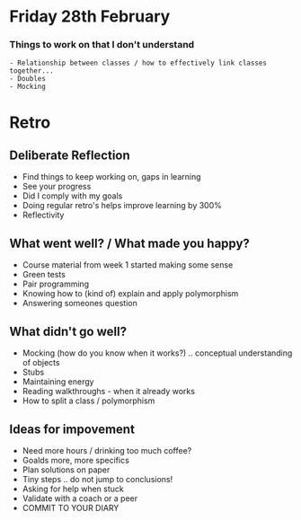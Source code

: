 # Friday 28th February

### Things to work on that I don't understand 

```
- Relationship between classes / how to effectively link classes together... 
- Doubles
- Mocking
```

# Retro #

## Deliberate Reflection ###

- Find things to keep working on, gaps in learning
- See your progress
- Did I comply with my goals
- Doing regular retro's helps improve learning by 300% 
- Reflectivity 

## What went well? / What made you happy? ##

- Course material from week 1 started making some sense
- Green tests
- Pair programming
- Knowing how to (kind of) explain and apply polymorphism
- Answering someones question

## What didn't go well? ##

- Mocking (how do you know when it works?) .. conceptual understanding of objects
- Stubs
- Maintaining energy
- Reading walkthroughs - when it already works
- How to split a class / polymorphism 

## Ideas for impovement 

- Need more hours / drinking too much coffee?
- Goalds more, more specifics 
- Plan solutions on paper 
- Tiny steps .. do not jump to conclusions!
- Asking for help when stuck
- Validate with a coach or a peer
- COMMIT TO YOUR DIARY 


